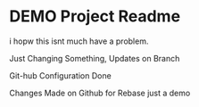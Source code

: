 # DEMO Project Readme

i hopw this isnt much have a problem.

Just Changing Something, Updates on Branch

Git-hub Configuration Done

Changes Made on Github for Rebase
just a demo
